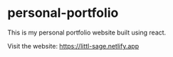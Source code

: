 # personal-portfolio

This is my personal portfolio website built using react.

Visit the website: https://littl-sage.netlify.app
